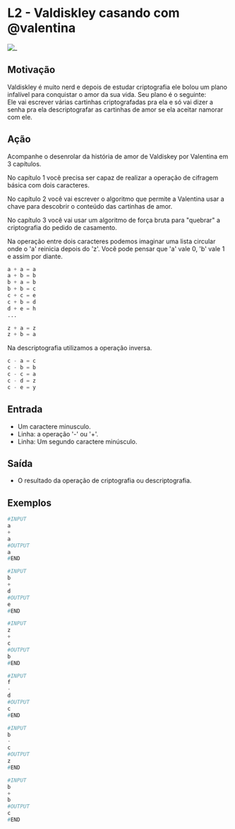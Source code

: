 # L2 - Valdiskley casando com @valentina

![_](https://raw.githubusercontent.com/qxcodefup/arcade/master/base/valentina/cover.jpg)

## Motivação

Valdiskley é muito nerd e depois de estudar criptografia ele bolou um plano infalível para conquistar o amor da sua vida. Seu plano é o seguinte:  
Ele vai escrever várias cartinhas criptografadas pra ela e só vai dizer a senha pra ela descriptografar as cartinhas de amor se ela aceitar namorar com ele.

## Ação

Acompanhe o desenrolar da história de amor de Valdiskey por Valentina em 3 capítulos.

No capítulo 1 você precisa ser capaz de realizar a operação de cifragem básica com dois caracteres.

No capítulo 2 você vai escrever o algoritmo que permite a Valentina usar a chave para descobrir o conteúdo das cartinhas de amor.

No capítulo 3 você vai usar um algoritmo de força bruta para "quebrar" a criptografia do pedido de casamento.

Na operação entre dois caracteres podemos imaginar uma lista circular onde o 'a' reinicia depois do 'z'. Você pode pensar que 'a' vale 0, 'b' vale 1 e assim por diante.

``` py
a + a = a 
a + b = b   
b + a = b 
b + b = c 
c + c = e 
c + b = d 
d + e = h
...

z + a = z
z + b = a
```

Na descriptografia utilizamos a operação inversa.

``` py
c - a = c
c - b = b
c - c = a
c - d = z
c - e = y  
```

## Entrada

* Um caractere minusculo.
* Linha: a operação '-' ou '+'.
* Linha: Um segundo caractere minúsculo.

## Saída

* O resultado da operação de criptografia ou descriptografia.  

## Exemplos

``` py
#INPUT
a
+
a
#OUTPUT
a
#END

#INPUT
b
+
d
#OUTPUT
e
#END

#INPUT
z
+
c
#OUTPUT
b
#END

#INPUT
f
-
d
#OUTPUT
c
#END

#INPUT
b
-
c
#OUTPUT
z
#END

#INPUT
b
+
b
#OUTPUT
c
#END
```
